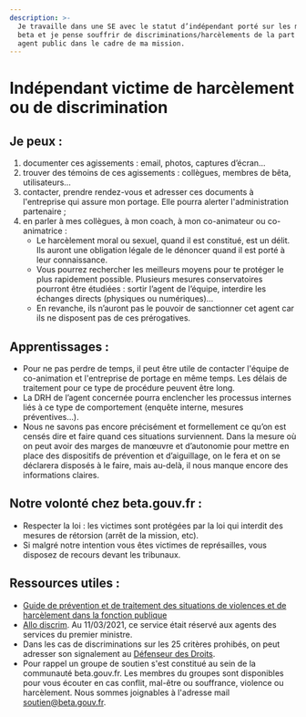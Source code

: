 ```yaml
---
description: >-
  Je travaille dans une SE avec le statut d’indépendant porté sur les marchés de
  beta et je pense souffrir de discriminations/harcèlements de la part d’un
  agent public dans le cadre de ma mission.
---
```


# Indépendant victime de harcèlement ou de discrimination

## Je peux :

1. documenter ces agissements : email, photos, captures d’écran…
2. trouver des témoins de ces agissements : collègues, membres de bêta, utilisateurs…
3. contacter, prendre rendez-vous et adresser ces documents à l'entreprise qui assure mon portage. Elle pourra alerter l'administration partenaire ;
4. en parler à mes collègues, à mon coach, à mon co-animateur ou co-animatrice :
   * Le harcèlement moral ou sexuel, quand il est constitué, est un délit. Ils auront une obligation légale de le dénoncer quand il est porté à leur connaissance.
   * Vous pourrez rechercher les meilleurs moyens pour te protéger le plus rapidement possible. Plusieurs mesures conservatoires pourront être étudiées : sortir l’agent de l’équipe, interdire les échanges directs (physiques ou numériques)…
   * En revanche, ils n’auront pas le pouvoir de sanctionner cet agent car ils ne disposent pas de ces prérogatives.

## Apprentissages :

* Pour ne pas perdre de temps, il peut être utile de contacter l'équipe de co-animation et l'entreprise de portage en même temps. Les délais de traitement pour ce type de procédure peuvent être long.
* La DRH de l’agent concernée pourra enclencher les processus internes liés à ce type de comportement (enquête interne, mesures préventives…).
* Nous ne savons pas encore précisément et formellement ce qu’on est censés dire et faire quand ces situations surviennent. Dans la mesure où on peut avoir des marges de manœuvre et d’autonomie pour mettre en place des dispositifs de prévention et d’aiguillage, on le fera et on se déclarera disposés à le faire, mais au-delà, il nous manque encore des informations claires.

## Notre volonté chez beta.gouv.fr :

* Respecter la loi : les victimes sont protégées par la loi qui interdit des mesures de rétorsion (arrêt de la mission, etc).
* Si malgré notre intention vous êtes victimes de représailles, vous disposez de recours devant les tribunaux.

## Ressources utiles :

* [Guide de prévention et de traitement des situations de violences et de harcèlement dans la fonction publique](https://www.fonction-publique.gouv.fr/files/files/publications/politiques\_emploi\_public/guide-prevention-situations-violences.pdf)
* [Allo discrim](https://allodiscrim.com/). Au 11/03/2021, ce service était réservé aux agents des services du premier ministre.
* Dans les cas de discriminations sur les 25 critères prohibés, on peut adresser son signalement au [Défenseur des Droits](https://www.defenseurdesdroits.fr/fr/institution/competences/lutte-contre-discriminations).
* Pour rappel un groupe de soutien s'est constitué au sein de la communauté beta.gouv.fr. Les membres du groupes sont disponibles pour vous écouter en cas conflit, mal-être ou souffrance, violence ou harcèlement. Nous sommes joignables à l'adresse mail soutien@beta.gouv.fr.
